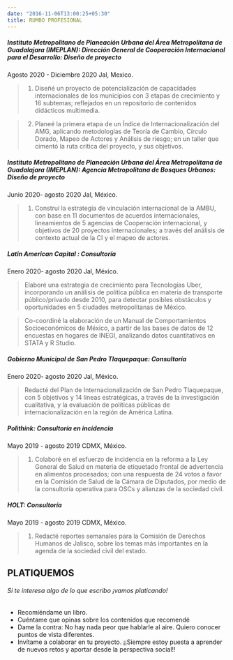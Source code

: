 ```yaml
---
date: "2016-11-06T13:00:25+05:30"
title: RUMBO PROFESIONAL
---
```


##### Instituto Metropolitano de Planeación Urbana del Área Metropolitana de Guadalajara (IMEPLAN): Dirección General de Cooperación Internacional para el Desarrollo: Diseño de proyecto

Agosto 2020 - Diciembre 2020 Jal, Mexico.

> 1. Diseñé un proyecto de potencialización de capacidades internacionales de los municipios con 3 etapas de crecimiento y 16 subtemas; reflejados en un repositorio de contenidos didácticos multimedia.

> 2. Planeé la primera etapa de un Índice de Internacionalización del AMG, aplicando metodologías de Teoría de Cambio, Círculo Dorado, Mapeo de Actores y Análisis de riesgo; en un taller que cimentó la ruta crítica del proyecto, y sus objetivos.

##### Instituto Metropolitano de Planeación Urbana del Área Metropolitana de Guadalajara (IMEPLAN): Agencia Metropolitana de Bosques Urbanos: Diseño de proyecto
Junio 2020- agosto 2020 Jal, México.
>1.	Construí la estrategia de vinculación internacional de la AMBU, con base en 11 documentos de acuerdos internacionales, lineamientos de 5 agencias de Cooperación internacional, y objetivos de 20 proyectos internacionales; a través del análisis de contexto actual de la CI y el mapeo de actores.

##### Latin American Capital : Consultoría
Enero 2020- agosto 2020 Jal, México.
>	Elaboré una estrategia de crecimiento para Tecnologías Uber, incorporando un análisis de política pública en materia de transporte público/privado desde 2010, para detectar posibles obstáculos y oportunidades en 5 ciudades metropolitanas de México.

> Co-coordiné la elaboración de un Manual de Comportamientos Socioeconómicos de México, a partir de las bases de datos de 12 encuestas en hogares de INEGI, analizando datos cuantitativos en STATA y R Studio.

##### Gobierno Municipal de San Pedro Tlaquepaque: Consultoría
Enero 2020- agosto 2020 Jal, México.

> Redacté del Plan de Internacionalización de San Pedro Tlaquepaque, con 5 objetivos y 14 líneas estratégicas, a través de la investigación cualitativa, y la evaluación de políticas públicas de internacionalización en la región de América Latina.

##### Polithink: Consultoría en incidencia
Mayo 2019 - agosto 2019 CDMX, México.

>1. Colaboré en el esfuerzo de incidencia en la reforma a la Ley General de Salud en materia de etiquetado frontal de advertencia en alimentos procesados; con una respuesta de 24 votos a favor en la Comisión de Salud de la Cámara de Diputados, por medio de la consultoría operativa para OSCs y alianzas de la sociedad civil. 

##### HOLT: Consultoría
Mayo 2019 - agosto 2019 CDMX, México.

>1. Redacté reportes semanales para la Comisión de Derechos Humanos de Jalisco, sobre los temas más importantes en la agenda de la sociedad civil del estado. 

## PLATIQUEMOS

###### Si te interesa algo de lo que escribo ¡vamos platicando!

* Recomiéndame un libro.
* Cuéntame que opinas sobre los contenidos que recomendé
* Dame la contra: No hay nada peor que hablarle al aire. Quiero conocer puntos de vista diferentes.
* Invítame a colaborar en tu proyecto. ¡¡Siempre estoy puesta a aprender de nuevos retos y aportar desde la perspectiva social!!
